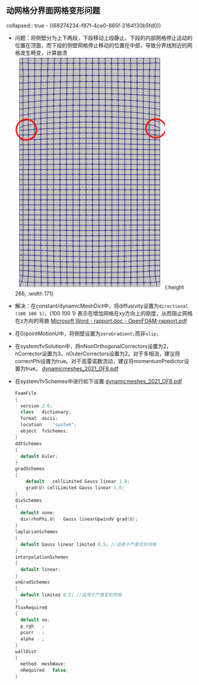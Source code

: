 ## 动网格分界面网格变形问题
collapsed:: true
	- ((68274234-f87f-4ce0-865f-2164130b5fd0))
- 问题：将侧壁分为上下两段，下段移动上段静止。下段的内部网格停止运动的位置在顶面，而下段的侧壁网格停止移动的位置在中部，导致分界线附近的网格发生畸变，计算崩溃
  ![image.png](../assets/image_1757411159333_0.png){:height 266, :width 171}
- 解决：在constant/dynamicMeshDict中，将diffusivity设置为`directional (100 100 1)`，(100 100 1) 表示在增加网格在xy方向上的刚度，从而阻止网格在z方向的弯曲 [Microsoft Word - rapport.doc - OpenFOAM-rapport.pdf](https://www.tfd.chalmers.se/~hani/kurser/OS_CFD_2007/PiroozMoradnia/OpenFOAM-rapport.pdf)
- 在0/pointMotionU中，将侧壁设置为`zeroGradient;`而非`slip;`
- 在system/fvSolution中，将nNonOrthogonalCorrectors设置为2，nCorrector设置为3，nOuterCorrectors设置为2。对于多相流，建议将correctPhi设置为true。对于高雷诺数流动，建议将momentumPredictor设置为true。 [dynamicmeshes_2021_OF8.pdf](https://www.wolfdynamics.com/training/movingbodies/OF2021/dynamicmeshes_2021_OF8.pdf)
- 在system/fvSchemes中进行如下设置 [dynamicmeshes_2021_OF8.pdf](https://www.wolfdynamics.com/training/movingbodies/OF2021/dynamicmeshes_2021_OF8.pdf)
  
  ``` c++
  FoamFile
  {
  	version	2.0;
  	class	dictionary;
  	format	ascii;
  	location	"system";
  	object	fvSchemes;
  }
  ddtSchemes
  {
  	default	Euler;
  }
  gradSchemes
  {
      default	cellLimited Gauss linear 1.0;
      grad(U) cellLimited Gauss linear 1.0;
  }
  divSchemes
  {
  	default	none;
  	div(rhoPhi,U)	Gauss linearUpwindV grad(U);
  }
  laplacianSchemes
  {
  	default	Gauss linear limited 0.5; //适用于严重变形网格
  }
  interpolationSchemes
  {
  	default	linear;
  }
  snGradSchemes
  {
  	default	limited 0.5; //适用于严重变形网格
  }
  fluxRequired
  {
  	default	no;
  	p_rgh	;
  	pcorr	;
  	alpha	;
  }
  wallDist
  {
  	method	meshWave;
  	nRequired	false;
  }
  ```